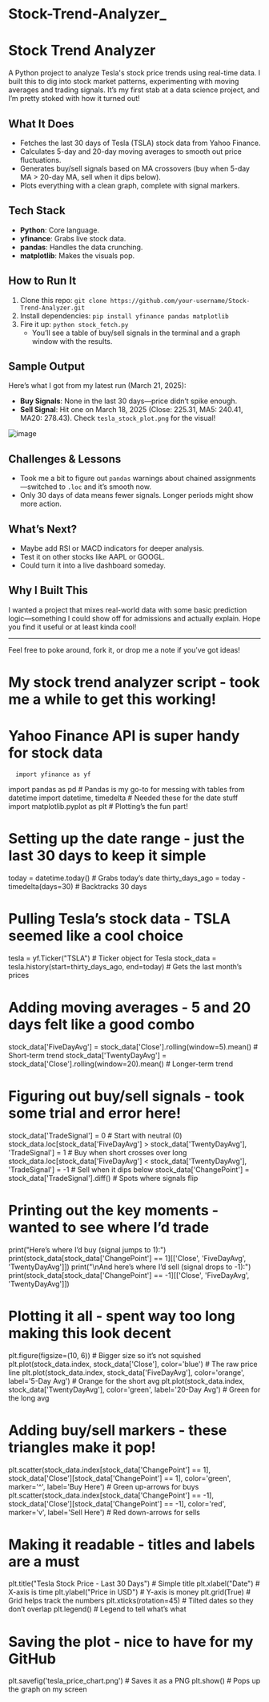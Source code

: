 # Stock-Trend-Analyzer_
# Stock Trend Analyzer

A Python project to analyze Tesla's stock price trends using real-time data. I built this to dig into stock market patterns, experimenting with moving averages and trading signals. It’s my first stab at a data science project, and I’m pretty stoked with how it turned out!

## What It Does
- Fetches the last 30 days of Tesla (TSLA) stock data from Yahoo Finance.
- Calculates 5-day and 20-day moving averages to smooth out price fluctuations.
- Generates buy/sell signals based on MA crossovers (buy when 5-day MA > 20-day MA, sell when it dips below).
- Plots everything with a clean graph, complete with signal markers.

## Tech Stack
- **Python**: Core language.
- **yfinance**: Grabs live stock data.
- **pandas**: Handles the data crunching.
- **matplotlib**: Makes the visuals pop.

## How to Run It
1. Clone this repo: `git clone https://github.com/your-username/Stock-Trend-Analyzer.git`
2. Install dependencies: `pip install yfinance pandas matplotlib`
3. Fire it up: `python stock_fetch.py`
   - You’ll see a table of buy/sell signals in the terminal and a graph window with the results.

## Sample Output
Here’s what I got from my latest run (March 21, 2025):
- **Buy Signals**: None in the last 30 days—price didn’t spike enough.
- **Sell Signal**: Hit one on March 18, 2025 (Close: 225.31, MA5: 240.41, MA20: 278.43). Check `tesla_stock_plot.png` for the visual!

![image](https://github.com/user-attachments/assets/ca6939ab-773c-4178-98ab-f5eb561724d3)


## Challenges & Lessons
- Took me a bit to figure out `pandas` warnings about chained assignments—switched to `.loc` and it’s smooth now.
- Only 30 days of data means fewer signals. Longer periods might show more action.

## What’s Next?
- Maybe add RSI or MACD indicators for deeper analysis.
- Test it on other stocks like AAPL or GOOGL.
- Could turn it into a live dashboard someday.

## Why I Built This
I wanted a project that mixes real-world data with some basic prediction logic—something I could show off for admissions and actually explain. Hope you find it useful or at least kinda cool!

---
Feel free to poke around, fork it, or drop me a note if you’ve got ideas!


# My stock trend analyzer script - took me a while to get this working!
  
   # Yahoo Finance API is super handy for stock data
      import yfinance as yf
import pandas as pd  # Pandas is my go-to for messing with tables
from datetime import datetime, timedelta  # Needed these for the date stuff
import matplotlib.pyplot as plt  # Plotting’s the fun part!

# Setting up the date range - just the last 30 days to keep it simple
today = datetime.today()  # Grabs today’s date
thirty_days_ago = today - timedelta(days=30)  # Backtracks 30 days

# Pulling Tesla’s stock data - TSLA seemed like a cool choice
tesla = yf.Ticker("TSLA")  # Ticker object for Tesla
stock_data = tesla.history(start=thirty_days_ago, end=today)  # Gets the last month’s prices

# Adding moving averages - 5 and 20 days felt like a good combo
stock_data['FiveDayAvg'] = stock_data['Close'].rolling(window=5).mean()  # Short-term trend
stock_data['TwentyDayAvg'] = stock_data['Close'].rolling(window=20).mean()  # Longer-term trend

# Figuring out buy/sell signals - took some trial and error here!
stock_data['TradeSignal'] = 0  # Start with neutral (0)
stock_data.loc[stock_data['FiveDayAvg'] > stock_data['TwentyDayAvg'], 'TradeSignal'] = 1  # Buy when short crosses over long
stock_data.loc[stock_data['FiveDayAvg'] < stock_data['TwentyDayAvg'], 'TradeSignal'] = -1  # Sell when it dips below
stock_data['ChangePoint'] = stock_data['TradeSignal'].diff()  # Spots where signals flip

# Printing out the key moments - wanted to see where I’d trade
print("Here’s where I’d buy (signal jumps to 1):")
print(stock_data[stock_data['ChangePoint'] == 1][['Close', 'FiveDayAvg', 'TwentyDayAvg']])
print("\nAnd here’s where I’d sell (signal drops to -1):")
print(stock_data[stock_data['ChangePoint'] == -1][['Close', 'FiveDayAvg', 'TwentyDayAvg']])

# Plotting it all - spent way too long making this look decent
plt.figure(figsize=(10, 6))  # Bigger size so it’s not squished
plt.plot(stock_data.index, stock_data['Close'], color='blue')  # The raw price line
plt.plot(stock_data.index, stock_data['FiveDayAvg'], color='orange', label='5-Day Avg')  # Orange for the short avg
plt.plot(stock_data.index, stock_data['TwentyDayAvg'], color='green', label='20-Day Avg')  # Green for the long avg

# Adding buy/sell markers - these triangles make it pop!
plt.scatter(stock_data.index[stock_data['ChangePoint'] == 1], 
            stock_data['Close'][stock_data['ChangePoint'] == 1], 
            color='green', marker='^', label='Buy Here')  # Green up-arrows for buys
plt.scatter(stock_data.index[stock_data['ChangePoint'] == -1], 
            stock_data['Close'][stock_data['ChangePoint'] == -1], 
            color='red', marker='v', label='Sell Here')  # Red down-arrows for sells

# Making it readable - titles and labels are a must
plt.title("Tesla Stock Price - Last 30 Days")  # Simple title
plt.xlabel("Date")  # X-axis is time
plt.ylabel("Price in USD")  # Y-axis is money
plt.grid(True)  # Grid helps track the numbers
plt.xticks(rotation=45)  # Tilted dates so they don’t overlap
plt.legend()  # Legend to tell what’s what

# Saving the plot - nice to have for my GitHub
plt.savefig('tesla_price_chart.png')  # Saves it as a PNG
plt.show()  # Pops up the graph on my screen
